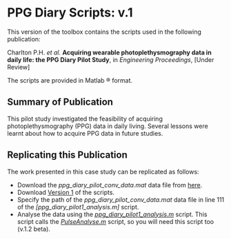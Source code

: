 # PPG Diary Scripts: v.1

This version of the toolbox contains the scripts used in the following publication:

Charlton P.H. *et al.* **Acquiring wearable photoplethysmography data in daily life: the PPG Diary Pilot Study**, in *Engineering Proceedings*, [Under Review]

The scripts are provided in Matlab &reg; format.

## Summary of Publication

This pilot study investigated the feasibility of acquiring photoplethysmography (PPG) data in daily living. Several lessons were learnt about how to acquire PPG data in future studies.

## Replicating this Publication

The work presented in this case study can be replicated as follows:

*   Download the *ppg_diary_pilot_conv_data.mat* data file from [here](https://doi.org/10.5281/zenodo.3268500).
*   Download [Version 1](https://github.com/peterhcharlton/ppg-diary/tree/master/ppg-diary_v1.0) of the scripts.
*   Specify the path of the *ppg_diary_pilot_conv_data.mat* data file in line 111 of the *[ppg_diary_pilot1_analysis.m]* script.
*   Analyse the data using the *[ppg_diary_pilot1_analysis.m](https://raw.githubusercontent.com/peterhcharlton/ppg-diary/master/ppg-diary_v1.0/ppg_diary_pilot1_analysis.m)* script. This script calls the *[PulseAnalyse.m](https://raw.githubusercontent.com/peterhcharlton/ppg-diary/master/ppg-diary_v1.0/PulseAnalyse.m)* script, so you will need this script too (v.1.2 beta).

